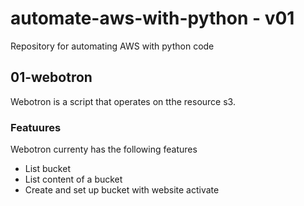 # automate-aws-with-python - v01
Repository for automating AWS with python code

## 01-webotron

Webotron is a script that operates on tthe resource s3. 

### Featuures
Webotron currenty has the following features
- List bucket
- List content of a bucket
- Create and set up bucket with website activate